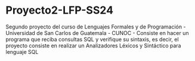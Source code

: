# Proyecto2-LFP-SS24
Segundo proyecto del curso de Lenguajes Formales y de Programación - Universidad de San Carlos de Guatemala - CUNOC - Consiste en hacer un programa que reciba consultas SQL y verifique su sintaxis, es decir, el proyecto consiste en realizar un Analizadores Léxicos y Sintáctico para lenguaje SQL
